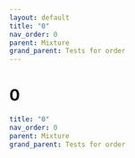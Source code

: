 ```yaml
---
layout: default
title: "0"
nav_order: 0
parent: Mixture
grand_parent: Tests for order
---
```


# 0

```yaml
title: "0"
nav_order: 0
parent: Mixture
grand_parent: Tests for order
```

